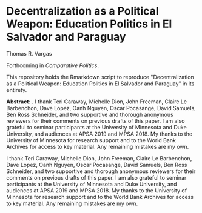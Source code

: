 # Decentralization as a Political Weapon: Education Politics in El Salvador and Paraguay
Thomas R. Vargas

Forthcoming in *Comparative Politics*.

This repository holds the Rmarkdown script to reproduce "Decentralization as a Political Weapon: Education Politics in El Salvador and Paraguay" in its entirety.  

**Abstract**: . I thank Teri Caraway, Michelle Dion, John Freeman, Claire Le Barbenchon, Dave Lopez, Oanh Nguyen, Oscar Pocasange, David Samuels, Ben Ross Schneider, and two supportive and thorough anonymous reviewers for their comments on previous drafts of this paper. I am also grateful to seminar participants at the University of Minnesota and Duke University, and audiences at APSA 2019 and MPSA 2018. My thanks to the University of Minnesota for research support and to the World Bank Archives for access to key material. Any remaining mistakes are my own.

I thank Teri Caraway, Michelle Dion, John Freeman, Claire Le Barbenchon, Dave Lopez, Oanh Nguyen, Oscar Pocasange, David Samuels, Ben Ross Schneider, and two supportive and thorough anonymous reviewers for their comments on previous drafts of this paper. I am also grateful to seminar participants at the University of Minnesota and Duke University, and audiences at APSA 2019 and MPSA 2018. My thanks to the University of Minnesota for research support and to the World Bank Archives for access to key material. Any remaining mistakes are my own.
